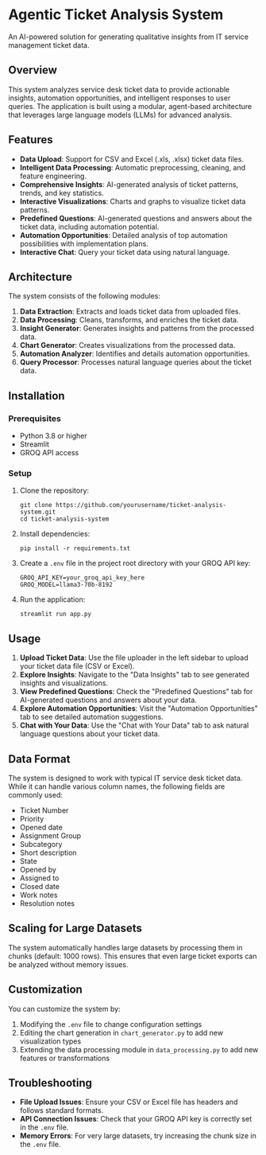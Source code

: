 # Agentic Ticket Analysis System

An AI-powered solution for generating qualitative insights from IT service management ticket data.

## Overview

This system analyzes service desk ticket data to provide actionable insights, automation opportunities, and intelligent responses to user queries. The application is built using a modular, agent-based architecture that leverages large language models (LLMs) for advanced analysis.

## Features

- **Data Upload**: Support for CSV and Excel (.xls, .xlsx) ticket data files.
- **Intelligent Data Processing**: Automatic preprocessing, cleaning, and feature engineering.
- **Comprehensive Insights**: AI-generated analysis of ticket patterns, trends, and key statistics.
- **Interactive Visualizations**: Charts and graphs to visualize ticket data patterns.
- **Predefined Questions**: AI-generated questions and answers about the ticket data, including automation potential.
- **Automation Opportunities**: Detailed analysis of top automation possibilities with implementation plans.
- **Interactive Chat**: Query your ticket data using natural language.

## Architecture

The system consists of the following modules:

1. **Data Extraction**: Extracts and loads ticket data from uploaded files.
2. **Data Processing**: Cleans, transforms, and enriches the ticket data.
3. **Insight Generator**: Generates insights and patterns from the processed data.
4. **Chart Generator**: Creates visualizations from the processed data.
5. **Automation Analyzer**: Identifies and details automation opportunities.
6. **Query Processor**: Processes natural language queries about the ticket data.

## Installation

### Prerequisites

- Python 3.8 or higher
- Streamlit
- GROQ API access

### Setup

1. Clone the repository:
   ```
   git clone https://github.com/yourusername/ticket-analysis-system.git
   cd ticket-analysis-system
   ```

2. Install dependencies:
   ```
   pip install -r requirements.txt
   ```

3. Create a `.env` file in the project root directory with your GROQ API key:
   ```
   GROQ_API_KEY=your_groq_api_key_here
   GROQ_MODEL=llama3-70b-8192
   ```

4. Run the application:
   ```
   streamlit run app.py
   ```

## Usage

1. **Upload Ticket Data**: Use the file uploader in the left sidebar to upload your ticket data file (CSV or Excel).
2. **Explore Insights**: Navigate to the "Data Insights" tab to see generated insights and visualizations.
3. **View Predefined Questions**: Check the "Predefined Questions" tab for AI-generated questions and answers about your data.
4. **Explore Automation Opportunities**: Visit the "Automation Opportunities" tab to see detailed automation suggestions.
5. **Chat with Your Data**: Use the "Chat with Your Data" tab to ask natural language questions about your ticket data.

## Data Format

The system is designed to work with typical IT service desk ticket data. While it can handle various column names, the following fields are commonly used:

- Ticket Number
- Priority
- Opened date
- Assignment Group
- Subcategory
- Short description
- State
- Opened by
- Assigned to
- Closed date
- Work notes
- Resolution notes

## Scaling for Large Datasets

The system automatically handles large datasets by processing them in chunks (default: 1000 rows). This ensures that even large ticket exports can be analyzed without memory issues.

## Customization

You can customize the system by:

1. Modifying the `.env` file to change configuration settings
2. Editing the chart generation in `chart_generator.py` to add new visualization types
3. Extending the data processing module in `data_processing.py` to add new features or transformations

## Troubleshooting

- **File Upload Issues**: Ensure your CSV or Excel file has headers and follows standard formats.
- **API Connection Issues**: Check that your GROQ API key is correctly set in the `.env` file.
- **Memory Errors**: For very large datasets, try increasing the chunk size in the `.env` file.
